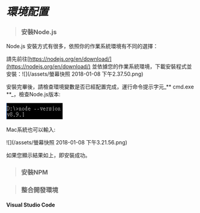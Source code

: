 # _**環境配置**_

> ### 安裝Node.js

Node.js 安裝方式有很多，依照你的作業系統環境有不同的選擇：

請先前往[https://nodejs.org/en/download/](https://nodejs.org/en/download/) 並依據您的作業系統環境，下載安裝程式並安裝：![](/assets/螢幕快照 2018-01-08 下午2.37.50.png)

安裝完畢後，請檢查環境變數是否已經配置完成，運行命令提示字元_** cmd.exe **_，檢查Node.js版本:

![](/assets/messageImage_1515395215178.jpg)

Mac系統也可以輸入:

![](/assets/螢幕快照 2018-01-08 下午3.21.56.png)

如果您顯示結果如上，即安裝成功。

> ### 安裝NPM







> ### 整合開發環境

#### Visual Studio Code



